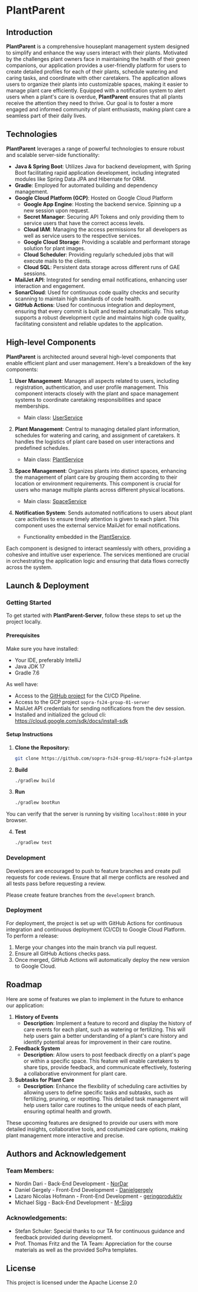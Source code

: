 # PlantParent

## Introduction

**PlantParent** is a comprehensive houseplant management system designed to simplify and enhance the way users interact with their plants. Motivated by the challenges plant owners face in maintaining the health of their green companions, our application provides a user-friendly platform for users to create detailed profiles for each of their plants, schedule watering and caring tasks, and coordinate with other caretakers. The application allows users to organize their plants into customizable spaces, making it easier to manage plant care efficiently. Equipped with a notification system to alert users when a plant's care is overdue, **PlantParent** ensures that all plants receive the attention they need to thrive. Our goal is to foster a more engaged and informed community of plant enthusiasts, making plant care a seamless part of their daily lives.



## Technologies
**PlantParent** leverages a range of powerful technologies to ensure robust and scalable server-side functionality:

- **Java & Spring Boot**: Utilizes Java for backend development, with Spring Boot facilitating rapid application development, including integrated modules like Spring Data JPA and Hibernate for ORM.
- **Gradle**: Employed for automated building and dependency management.
- **Google Cloud Platform (GCP)**: Hosted on Google Cloud Platform
  - **Google App Engine**: Hosting the backend service. Spinning up a new session upon request.
  - **Secret Manager**: Securing API Tokens and only providing them to service users that have the correct access
    levels.
  - **Cloud IAM**: Managing the access permissions for all developers as well as service users to the respective
    services.
  - **Google Cloud Storage**: Providing a scalable and performant storage solution for plant images.
  - **Cloud Scheduler**: Providing regularly scheduled jobs that will execute mails to the clients.
  - **Cloud SQL**: Persistent data storage across different runs of GAE sessions.
- **MailJet API**: Integrated for sending email notifications, enhancing user interaction and engagement.
- **SonarCloud**: Used for continuous code quality checks and security scanning to maintain high standards of code health.
- **GitHub Actions**: Used for continuous integration and deployment, ensuring that every commit is built and tested automatically. This setup supports a robust development cycle and maintains high code quality, facilitating consistent and reliable updates to the application.

## High-level Components


**PlantParent** is architected around several high-level components that enable efficient plant and user management. Here's a breakdown of the key components:

1. **User Management**: Manages all aspects related to users, including registration, authentication, and user profile management. This component interacts closely with the plant and space management systems to coordinate caretaking responsibilities and space memberships.
   - Main class: [UserService](https://github.com/sopra-fs24-group-01/sopra-fs24-plantparent-server/blob/e06ee0cdb0bd6eeb6256053d1a5b641a8903e42b/src/main/java/ch/uzh/ifi/hase/soprafs24/service/UserService.java)

2. **Plant Management**: Central to managing detailed plant information, schedules for watering and caring, and assignment of caretakers. It handles the logistics of plant care based on user interactions and predefined schedules.
   - Main class: [PlantService](https://github.com/sopra-fs24-group-01/sopra-fs24-plantparent-server/blob/e06ee0cdb0bd6eeb6256053d1a5b641a8903e42b/src/main/java/ch/uzh/ifi/hase/soprafs24/service/PlantService.java) 

3. **Space Management**: Organizes plants into distinct spaces, enhancing the management of plant care by grouping them according to their location or environment requirements. This component is crucial for users who manage multiple plants across different physical locations.
   - Main class: [SpaceService](https://github.com/sopra-fs24-group-01/sopra-fs24-plantparent-server/blob/e06ee0cdb0bd6eeb6256053d1a5b641a8903e42b/src/main/java/ch/uzh/ifi/hase/soprafs24/service/SpaceService.java)

4. **Notification System**: Sends automated notifications to users about plant care activities to ensure timely attention is given to each plant. This component uses the external service MailJet for email notifications.
   - Functionality embedded in the [PlantService](https://github.com/sopra-fs24-group-01/sopra-fs24-plantparent-server/blob/e06ee0cdb0bd6eeb6256053d1a5b641a8903e42b/src/main/java/ch/uzh/ifi/hase/soprafs24/service/PlantService.java). 

Each component is designed to interact seamlessly with others, providing a cohesive and intuitive user experience. The services mentioned are crucial in orchestrating the application logic and ensuring that data flows correctly across the system.

## Launch & Deployment
### Getting Started
To get started with **PlantParent-Server**, follow these steps to set up the project locally.

#### Prerequisites

Make sure you have installed:

- Your IDE, preferably IntelliJ
- Java JDK 17
- Gradle 7.6

As well have:

- Access to the [GitHub project](https://github.com/sopra-fs24-group-01/sopra-fs24-plantparent-server) for the CI/CD
  Pipeline.
- Access to the GCP project `sopra-fs24-group-01-server`
- MailJet API credentials for sending notifications from the dev session.
- Installed and initialized the gcloud cli: https://cloud.google.com/sdk/docs/install-sdk

#### Setup Instructions


1. **Clone the Repository:**
   ```bash
   git clone https://github.com/sopra-fs24-group-01/sopra-fs24-plantparent-server.git

2. **Build**
    ```bash
    ./gradlew build
    ```

3. **Run**

    ```bash
    ./gradlew bootRun
    ```

You can verify that the server is running by visiting `localhost:8080` in your browser.

4. **Test**

    ```bash
    ./gradlew test
    ```
### Development
Developers are encouraged to push to feature branches and create pull requests for code reviews. Ensure that all merge conflicts are resolved and all tests pass before requesting a review. 

Please create feature branches from the `development` branch.

### Deployment
For deployment, the project is set up with GitHub Actions for continuous integration and continuous deployment (CI/CD) to Google Cloud Platform. To perform a release:
1. Merge your changes into the main branch via pull request.
2. Ensure all GitHub Actions checks pass.
3. Once merged, GitHub Actions will automatically deploy the new version to Google Cloud.

## Roadmap
Here are some of features we plan to implement in the future to enhance our application:
1. **History of Events**
   * **Description**: Implement a feature to record and display the history of care events for each plant, such as watering or fertilizing. This will help users gain a better understanding of a plant's care history and identify potential areas for improvement in their care routine.
2. **Feedback System**
   * **Description**: Allow users to post feedback directly on a plant's page or within a specific space. This feature will enable caretakers to share tips, provide feedback, and communicate effectively, fostering a collaborative environment for plant care.
3. **Subtasks for Plant Care**
    * **Description**: Enhance the flexibility of scheduling care activities by allowing users to define specific tasks and subtasks, such as fertilizing, pruning, or repotting. This detailed task management will help users tailor care routines to the unique needs of each plant, ensuring optimal health and growth. 

These upcoming features are designed to provide our users with more detailed insights, collaborative tools, and costumized care options, making plant management more interactive and precise.

## Authors and Acknowledgement
### Team Members:

* Nordin Dari - Back-End Development - [NorDar](https://github.com/NorDar)
* Daniel Gergely - Front-End Development - [Danielgergely](https://github.com/Danielgergely)
* Lazaro Nicolas Hofmann - Front-End Development - [geringproduktiv](https://github.com/geringproduktiv)
* Michael Sigg - Back-End Development - [M-Sigg](https://github.com/M-Sigg)

### Acknowledgements:
* Stefan Schuler: Special thanks to our TA for continuous guidance and feedback provided during development.
* Prof. Thomas Fritz and the TA Team: Appreciation for the course materials as well as the provided SoPra templates. 

## License

This project is licensed under the Apache License 2.0
